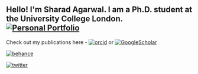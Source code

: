 ## Hello! I'm Sharad Agarwal. I am a Ph.D. student at the University College London. [![Personal Portfolio](https://img.shields.io/badge/portfolio-sharad1126.github.io-&?logo=github)](https://sharad1126.github.io/)

Check out my publications here - [![orcid](https://img.shields.io/badge/Orcid-sharadagarwal-&?logo=orcid)](https://orcid.org/0000-0002-6492-5390) or [![GoogleScholar](https://img.shields.io/badge/GoogleScholar-sharadagarwal-blue&?logo=google-scholar)](https://scholar.google.com/citations?user=yRVFJp8AAAAJ&hl=en)

[![behance](https://img.shields.io/badge/Behance-sharadagarwal-blue&?logo=behance)](https://www.behance.net/sharad1126)

[![twitter](https://img.shields.io/twitter/follow/shad1126?style=social)](https://twitter.com/shad1126)
